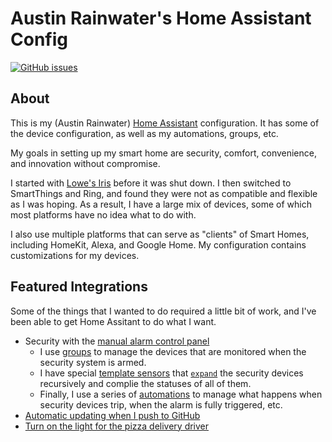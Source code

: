 # Austin Rainwater's Home Assistant Config

[![GitHub issues](https://img.shields.io/github/issues/pacorain/home)](https://github.com/pacorain/home/issues)

## About

This is my (Austin Rainwater) [Home Assistant](https://www.home-assistant.io) configuration. It has
some of the device configuration, as well as my automations, groups, etc.

My goals in setting up my smart home are security, comfort, convenience, and innovation 
without compromise. 

I started with [Lowe's Iris](https://www.irisbylowes.com) before it was shut down. I then switched 
to SmartThings and Ring, and found they were not as compatible and flexible as I was hoping. As 
a result, I have a large mix of devices, some of which most platforms have no idea what to do with.

I also use multiple platforms that can serve as "clients" of Smart Homes, including HomeKit, Alexa,
and Google Home. My configuration contains customizations for my devices.

## Featured Integrations

Some of the things that I wanted to do required a little bit of work, and I've been able to get
Home Assitant to do what I want.

  - Security with the [manual alarm control panel](https://www.home-assistant.io/integrations/manual/)
    - I use [groups](https://github.com/pacorain/home/tree/master/groups/security) to manage the
      devices that are monitored when the security system is armed.
    - I have special [template sensors](https://github.com/pacorain/home/blob/master/entities/sensor/security.yaml) 
      that [`expand`](https://www.home-assistant.io/docs/configuration/templating/#working-with-groups)
      the security devices recursively and complie the statuses of all of them.
    - Finally, I use a series of [automations](https://github.com/pacorain/home/tree/master/automations/security)
      to manage what happens when security devices trip, when the alarm is fully triggered, etc.
  - [Automatic updating when I push to GitHub](https://github.com/pacorain/home/blob/master/automations/github_webhook.yaml)
  - [Turn on the light for the pizza delivery driver](https://github.com/pacorain/home/blob/master/automations/pizza_delivery_light.yaml)




